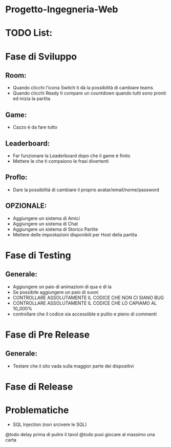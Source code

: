 # Progetto-Ingegneria-Web
# TODO List:
# Fase di Sviluppo
## Room:
 * Quando clicchi l'icona Switch ti dà la possibilità di cambiare teams
 * Quando clicchi Ready ti compare un countdown quando tutti sono pronti ed inizia la partita
## Game:
 * Cazzo é da fare tutto
## Leaderboard:
 * Far funzionare la Leaderboard dopo che il game é finito
 * Mettere le che ti compaiono le frasi divertenti 
## Proflo:
 * Dare la possibilitá di cambiare il proprio avatar/email/nome/password
## OPZIONALE:
 * Aggiungere un sistema di Amici
 * Aggiungere un sistema di Chat
 * Aggiungere un sistema di Storico Partite
 * Mettere delle impostazioni disponibili per Host della partita
# Fase di Testing
## Generale:
  * Aggiungere un paio di animazioni di qua e di la
  * Se possibile aggiungere un paio di suoni
  * CONTROLLARE ASSOLUTAMENTE IL CODICE CHE NON CI SIANO BUG
  * CONTROLLARE ASSOLUTAMENTE IL CODICE CHE LO CAPIAMO AL 10_000%
  * controllare che il codice sia accessiible e pulito e pieno di commenti
# Fase di Pre Release
## Generale:
  * Testare che il sito vada sulla maggior parte dei dispositivi
# Fase di Release



# Problematiche
- SQL Injection (non srcivere le SQL)



@todo delay prima di pulire il tavol
@todo puoi giocare al massimo una carta